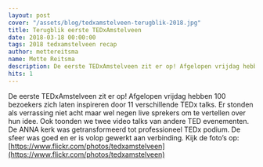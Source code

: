```yaml
---
layout: post
cover: "/assets/blog/tedxamstelveen-terugblik-2018.jpg"
title: Terugblik eerste TEDxAmstelveen
date: 2018-03-18 00:00:00
tags: 2018 tedxamstelveen recap
author: mettereitsma
name: Mette Reitsma
description: De eerste TEDxAmstelveen zit er op! Afgelopen vrijdag hebben 100 bezoekers zich laten inspireren door 11 verschillende TEDx talks. Er stonden als verrassing niet acht maar wel negen live sprekers om te vertellen over hun idee.
hits: 1
---
```


De eerste TEDxAmstelveen zit er op! Afgelopen vrijdag hebben 100 bezoekers zich laten inspireren door 11 verschillende TEDx talks. Er stonden als verrassing niet acht maar wel negen live sprekers om te vertellen over hun idee. Ook toonden we twee video talks van andere TED evenementen. De ANNA kerk was getransformeerd tot professioneel TEDx podium. De sfeer was goed en er is volop gewerkt aan verbinding. Kijk de foto’s op:   [https://www.flickr.com/photos/tedxamstelveen](https://www.flickr.com/photos/tedxamstelveen)
